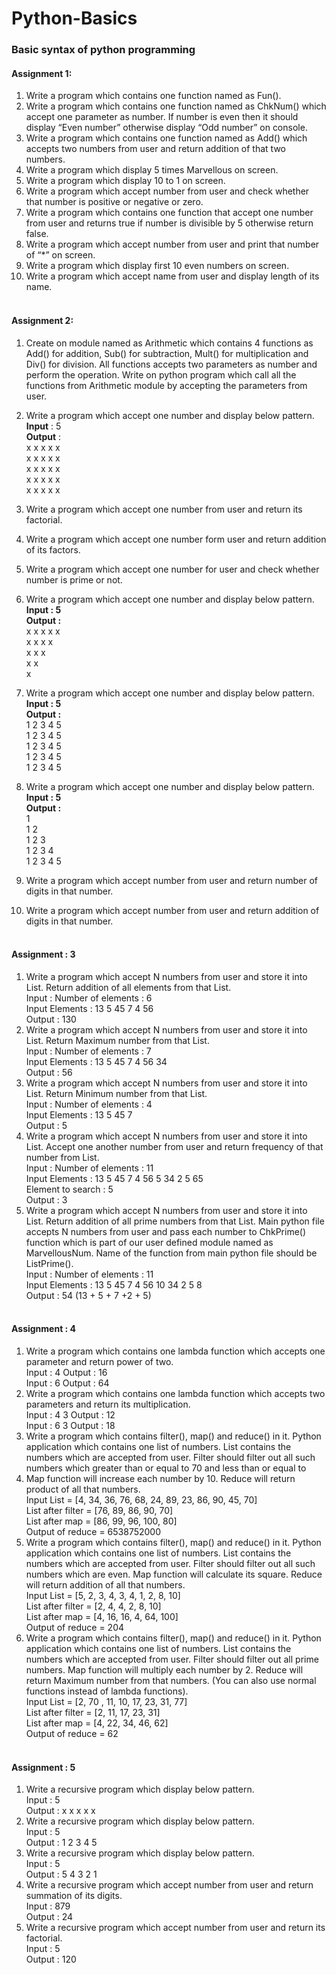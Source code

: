 # Python-Basics<br/>
### Basic syntax of python programming <br/>
#### Assignment 1:<br/>
  1. Write a program which contains one function named as Fun(). <br/>
  1. Write a program which contains one function named as ChkNum() which accept one
  parameter as number. If number is even then it should display “Even number” otherwise
  display “Odd number” on console. <br/>
  1. Write a program which contains one function named as Add() which accepts two numbers
  from user and return addition of that two numbers. <br/>
  1. Write a program which display 5 times Marvellous on screen.<br/>
  1. Write a program which display 10 to 1 on screen. <br/>
  1. Write a program which accept number from user and check whether that number is positive or negative or zero.<br/>
  1. Write a program which contains one function that accept one number from user and returns true if number is divisible by 5 otherwise return false.<br/>
  1. Write a program which accept number from user and print that number of “*” on screen.<br/>
  1. Write a program which display first 10 even numbers on screen.<br/>
  1. Write a program which accept name from user and display length of its name.<br/><br/>
  
  #### Assignment 2:<br/>
1. Create on module named as Arithmetic which contains 4 functions as Add() for addition, Sub()
for subtraction, Mult() for multiplication and Div() for division. All functions accepts two
parameters as number and perform the operation. Write on python program which call all the
functions from Arithmetic module by accepting the parameters from user. 
1. Write a program which accept one number and display below pattern.<br/>
**Input** : 5<br/>
**Output** :<br/>
x x x x x<br/>
x x x x x<br/>
x x x x x<br/>
x x x x x<br/>
x x x x x<br/>
1. Write a program which accept one number from user and return its factorial. 
1. Write a program which accept one number form user and return addition of its factors. 
1. Write a program which accept one number for user and check whether number is prime or not.
1. Write a program which accept one number and display below pattern.<br/>
**Input : 5<br/>
Output :**<br/>
x x x x x<br/>
x x x x<br/>
x x x<br/>
x x<br/>
x<br/>
1. Write a program which accept one number and display below pattern.<br/>
**Input : 5<br/>
Output :**<br/> 
1 2 3 4 5<br/>
1 2 3 4 5<br/>
1 2 3 4 5<br/>
1 2 3 4 5<br/>
1 2 3 4 5 <br/>
1. Write a program which accept one number and display below pattern.
**Input : 5<br/>
Output :**<br/>
1<br/>
1 2<br/>
1 2 3<br/>
1 2 3 4<br/>
1 2 3 4 5 <br/>

1. Write a program which accept number from user and return number of digits in that number. 
1. Write a program which accept number from user and return addition of digits in that number. <br/><br/>

#### Assignment : 3 <br/>
1. Write a program which accept N numbers from user and store it into List. Return addition of all
   elements from that List. </br>
   Input : Number of elements : 6<br/>
   Input Elements : 13 5 45 7 4 56 <br/>
   Output : 130 <br/>
1. Write a program which accept N numbers from user and store it into List. Return Maximum
  number from that List.<br/>
  Input : Number of elements : 7<br/>
  Input Elements : 13 5 45 7 4 56 34<br/>
  Output : 56 <br/>
1. Write a program which accept N numbers from user and store it into List. Return Minimum
  number from that List.<br/>
  Input : Number of elements : 4<br/>
  Input Elements : 13 5 45 7<br/>
  Output : 5<br/>
1. Write a program which accept N numbers from user and store it into List. Accept one another
  number from user and return frequency of that number from List.<br/>
  Input : Number of elements : 11<br/>
  Input Elements : 13 5 45 7 4 56 5 34 2 5 65<br/>
  Element to search : 5<br/>
  Output : 3<br/>
1. Write a program which accept N numbers from user and store it into List. Return addition of all
  prime numbers from that List. Main python file accepts N numbers from user and pass each
  number to ChkPrime() function which is part of our user defined module named as
  MarvellousNum. Name of the function from main python file should be ListPrime().<br/>
  Input : Number of elements : 11<br/>
  Input Elements : 13 5 45 7 4 56 10 34 2 5 8<br/>
  Output : 54 (13 + 5 + 7 +2 + 5) <br/><br/>
  
####  Assignment : 4 <br/>
1. Write a program which contains one lambda function which accepts one parameter and return
  power of two.<br/>
  Input : 4 <t/>Output : 16<br/>
  Input : 6 <t/>Output : 64<br/>
1. Write a program which contains one lambda function which accepts two parameters and return
  its multiplication.<br/>
  Input : 4 3 Output : 12<br/>
  Input : 6 3 Output : 18<br/>
1. Write a program which contains filter(), map() and reduce() in it. Python application which
  contains one list of numbers. List contains the numbers which are accepted from user. Filter
  should filter out all such numbers which greater than or equal to 70 and less than or equal to
  90. Map function will increase each number by 10. Reduce will return product of all that
  numbers.<br/>
  Input List = [4, 34, 36, 76, 68, 24, 89, 23, 86, 90, 45, 70]<br/>
  List after filter = [76, 89, 86, 90, 70]<br/>
  List after map = [86, 99, 96, 100, 80]<br/>
  Output of reduce = 6538752000<br/>
1. Write a program which contains filter(), map() and reduce() in it. Python application which
  contains one list of numbers. List contains the numbers which are accepted from user. Filter
  should filter out all such numbers which are even. Map function will calculate its square.
  Reduce will return addition of all that numbers.<br/>
  Input List = [5, 2, 3, 4, 3, 4, 1, 2, 8, 10]<br/>
  List after filter = [2, 4, 4, 2, 8, 10]<br/>
  List after map = [4, 16, 16, 4, 64, 100]<br/>
  Output of reduce = 204<br/>
1. Write a program which contains filter(), map() and reduce() in it. Python application which
  contains one list of numbers. List contains the numbers which are accepted from user. Filter
  should filter out all prime numbers. Map function will multiply each number by 2. Reduce will
  return Maximum number from that numbers. (You can also use normal functions instead of
  lambda functions).<br/>
  Input List = [2, 70 , 11, 10, 17, 23, 31, 77]<br/>
  List after filter = [2, 11, 17, 23, 31]<br/>
  List after map = [4, 22, 34, 46, 62]<br/>
  Output of reduce = 62 <br/><br/>

#### Assignment : 5 <br/>
1. Write a recursive program which display below pattern.<br/>
  Input : 5<br/>
  Output : x x x x x <br/>
2. Write a recursive program which display below pattern.<br/>
  Input : 5<br/>
  Output : 1 2 3 4 5<br/>
3. Write a recursive program which display below pattern.<br/>
  Input : 5<br/>
  Output : 5 4 3 2 1<br/>
4. Write a recursive program which accept number from user and return
  summation of its digits.<br/>
  Input : 879<br/>
  Output : 24<br/>
5. Write a recursive program which accept number from user and return its
  factorial.<br/>
  Input : 5<br/>
  Output : 120 <br/>
